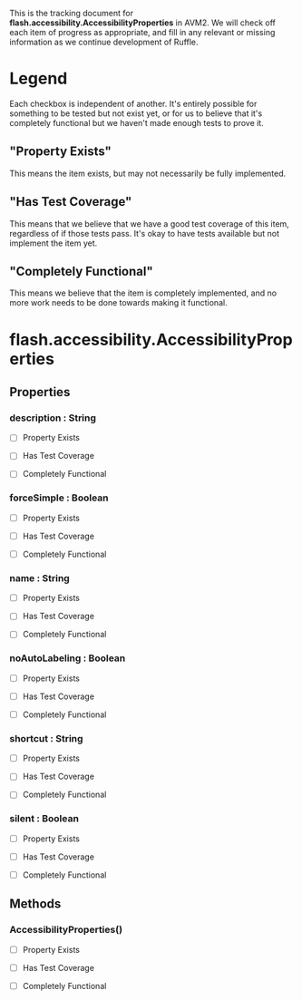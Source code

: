 This is the tracking document for **flash.accessibility.AccessibilityProperties** in AVM2. We will check off each item of progress as appropriate, and fill in any relevant or missing information as we continue development of Ruffle.
# Legend

Each checkbox is independent of another. It's entirely possible for something to be tested but not exist yet, or for us to believe that it's completely functional but we haven't made enough tests to prove it.
## "Property Exists"

This means the item exists, but may not necessarily be fully implemented.
## "Has Test Coverage"

This means that we believe that we have a good test coverage of this item, regardless of if those tests pass. It's okay to have tests available but not implement the item yet.
## "Completely Functional"

This means we believe that the item is completely implemented, and no more work needs to be done towards making it functional.
# flash.accessibility.AccessibilityProperties
## Properties
### description : String

* [ ] Property Exists

* [ ] Has Test Coverage

* [ ] Completely Functional


### forceSimple : Boolean

* [ ] Property Exists

* [ ] Has Test Coverage

* [ ] Completely Functional


### name : String

* [ ] Property Exists

* [ ] Has Test Coverage

* [ ] Completely Functional


### noAutoLabeling : Boolean

* [ ] Property Exists

* [ ] Has Test Coverage

* [ ] Completely Functional


### shortcut : String

* [ ] Property Exists

* [ ] Has Test Coverage

* [ ] Completely Functional


### silent : Boolean

* [ ] Property Exists

* [ ] Has Test Coverage

* [ ] Completely Functional


## Methods
### AccessibilityProperties()

* [ ] Property Exists

* [ ] Has Test Coverage

* [ ] Completely Functional